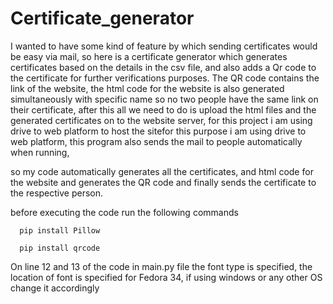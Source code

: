 # Certificate_generator

I wanted to have some kind of feature by which sending certificates would be easy via mail, so here is a certificate generator which generates certificates based on the details in the csv file, and also adds a Qr code to the certificate for further verifications purposes. The QR code contains the link of the website, the html code for the website is also generated simultaneously with specific name so no two people have the same link on their certificate, after this all we need to do is upload the html files and the generated  certificates on to the website server, for this project i am using drive to web platform to host the sitefor this purpose i am using drive to web platform, this program also sends the mail to people automatically when running, 

so my code automatically generates all the certificates, and html code for the website and generates the QR code and finally sends the certificate to the respective person.


before executing the code run the following commands

      pip install Pillow
      
      pip install qrcode
      
On line 12 and 13 of the  code in main.py file the font  type is specified, the location of font is specified for Fedora 34, if using windows or any other OS change it accordingly
